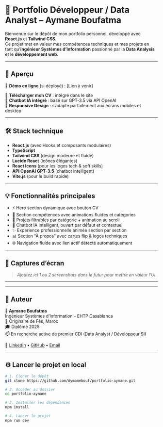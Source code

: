 # 💼 Portfolio Développeur / Data Analyst – Aymane Boufatma

Bienvenue sur le dépôt de mon portfolio personnel, développé avec **React.js** et **Tailwind CSS**.  
Ce projet met en valeur mes compétences techniques et mes projets en tant qu'**ingénieur Systèmes d’Information** passionné par la **Data Analysis** et le **développement web**.

---

## 🚀 Aperçu

🔗 **Démo en ligne** (si déployé) : [Lien à venir]

📄 **Télécharger mon CV** : intégré dans le site  
🤖 **Chatbot IA intégré** : basé sur GPT-3.5 via API OpenAI  
📱 **Responsive Design** : s’adapte parfaitement aux écrans mobiles et desktop

---

## 🛠️ Stack technique

- **React.js** (avec Hooks et composants modulaires)
- **TypeScript**
- **Tailwind CSS** (design moderne et fluide)
- **Lucide React** (icônes élégantes)
- **React Icons** (pour les logos tech & soft skills)
- **API OpenAI GPT-3.5** (chatbot intelligent)
- **Vite.js** (pour le build rapide)

---

## 💡 Fonctionnalités principales

- ⚡ Hero section dynamique avec bouton CV
- 🎨 Section compétences avec animations fluides et catégories
- 💼 Projets filtrables par catégorie + animation au scroll
- 🧠 Chatbot IA intelligent, ouvert par défaut et contextuel
- ✨ Expérience professionnelle animée section par section
- 📊 Section "À propos" avec cartes flip & logos techniques
- 🌐 Navigation fluide avec lien actif détecté automatiquement

---

## 📸 Captures d’écran

> *Ajoutez ici 1 ou 2 screenshots dans le futur pour mettre en valeur l’UI.*

---


---

## 📌 Auteur

**👤 Aymane Boufatma**  
Ingénieur Systèmes d’Information – EHTP Casablanca  
📍 Originaire de Fès, Maroc  
🎓 Diplômé 2025  
📫 En recherche active de premier CDI (Data Analyst / Développeur SI)

🔗 [LinkedIn](https://www.linkedin.com/) • [GitHub](https://github.com/Aymanebouf) • [Email](mailto:aymane.bouf@gmail.com)

---

## ⚙️ Lancer le projet en local

```bash
# 1. Cloner le dépôt
git clone https://github.com/Aymanebouf/portfolio-aymane.git

# 2. Accéder au dossier
cd portfolio-aymane

# 3. Installer les dépendances
npm install

# 4. Lancer le projet
npm run dev

